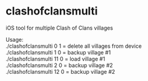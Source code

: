 # clashofclansmulti
iOS tool for multiple Clash of Clans villages 

Usage:  
./clashofclansmulti 0 1 = delete all villages from device  
./clashofclansmulti 1 0 = backup village #1  
./clashofclansmulti 11 0 = load village #1  
./clashofclansmulti 2 0 = backup village #2  
./clashofclansmulti 12 0 = backup village #2  
